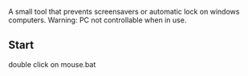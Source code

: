 A small tool that prevents screensavers or automatic lock on windows computers. Warning: PC not controllable when in use.


## Start
double click on mouse.bat
